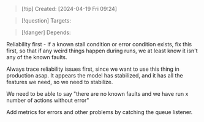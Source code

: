 
>[!tip] Created: [2024-04-19 Fri 09:24]

>[!question] Targets: 

>[!danger] Depends: 

Reliability first - if a known stall condition or error condition exists, fix this first, so that if any weird things happen during runs, we at least know it isn't any of the known faults.

Always trace reliability issues first, since we want to use this thing in production asap.
It appears the model has stabilized, and it has all the features we need, so we need to stabilize.

We need to be able to say "there are no known faults and we have run x number of actions without error"

Add metrics for errors and other problems by catching the queue listener.